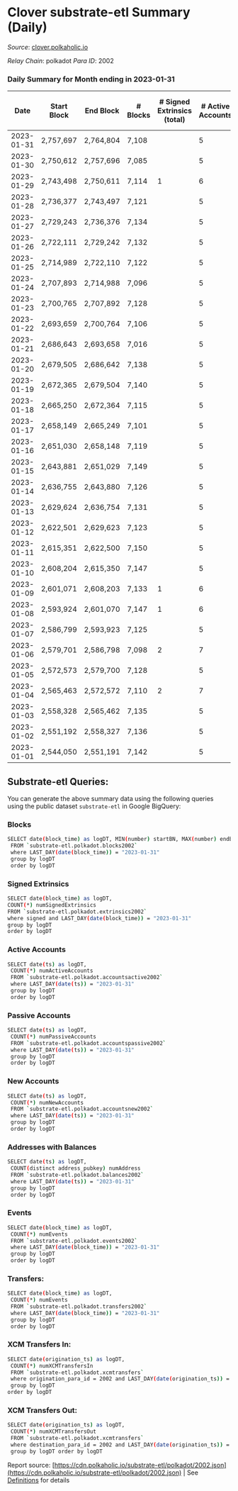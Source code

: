 # Clover substrate-etl Summary (Daily)

_Source_: [clover.polkaholic.io](https://clover.polkaholic.io)

*Relay Chain*: polkadot
*Para ID*: 2002



### Daily Summary for Month ending in 2023-01-31


| Date | Start Block | End Block | # Blocks | # Signed Extrinsics (total) | # Active Accounts | # Passive | # New | # Addresses with Balances | # Events | # Transfers | # XCM Transfers In | # XCM Transfers Out | Issues | 
| ---- | ----------- | --------- | -------- | --------------------------- | ----------------- | --------- | ----- | ------------------------- | -------- | ----------- | ------------------ | ------------------- | ------ |
| 2023-01-31 | 2,757,697 | 2,764,804 | 7,108 |  | 5 | 13 | 2 | 4,063 | 15,833 | 23 ($6,325.07) |   |   |  |
| 2023-01-30 | 2,750,612 | 2,757,696 | 7,085 |  | 5 | 9 | 1 | 4,061 | 15,916 | 9 ($1,213.90) |   |   |  |
| 2023-01-29 | 2,743,498 | 2,750,611 | 7,114 | 1 | 6 | 17 | 5 | 4,060 | 16,262 | 28 ($7,211.38) |   |   |  |
| 2023-01-28 | 2,736,377 | 2,743,497 | 7,121 |  | 5 | 18 | 1 | 4,055 | 16,137 | 42 ($3,898.37) |   |   |  |
| 2023-01-27 | 2,729,243 | 2,736,376 | 7,134 |  | 5 | 13 | 1 | 4,054 | 16,254 | 33 ($137,977.12) |   |   |  |
| 2023-01-26 | 2,722,111 | 2,729,242 | 7,132 |  | 5 | 13 | 2 | 4,053 | 16,175 | 20 ($1,436.88) |   |   |  |
| 2023-01-25 | 2,714,989 | 2,722,110 | 7,122 |  | 5 | 14 | 2 | 4,051 | 16,371 | 23 ($7,513.95) |   |   |  |
| 2023-01-24 | 2,707,893 | 2,714,988 | 7,096 |  | 5 | 8 | 23 | 4,049 | 16,272 | 8 ($231.68) |   |   |  |
| 2023-01-23 | 2,700,765 | 2,707,892 | 7,128 |  | 5 | 4 |  | 4,026 | 16,202 | 8 ($184.77) |   |   |  |
| 2023-01-22 | 2,693,659 | 2,700,764 | 7,106 |  | 5 | 9 | 1 | 4,026 | 16,181 | 16 ($10,295.26) |   |   |  |
| 2023-01-21 | 2,686,643 | 2,693,658 | 7,016 |  | 5 | 9 |  | 4,025 | 16,240 | 27 ($6,110.01) |   |   |  |
| 2023-01-20 | 2,679,505 | 2,686,642 | 7,138 |  | 5 | 18 | 3 | 4,025 | 16,055 | 21 ($1,029.80) |   |   |  |
| 2023-01-19 | 2,672,365 | 2,679,504 | 7,140 |  | 5 | 9 | 2 | 4,022 | 15,819 | 14 ($365.09) |   |   |  |
| 2023-01-18 | 2,665,250 | 2,672,364 | 7,115 |  | 5 | 7 | 1 | 4,020 | 16,281 | 13 ($995.19) |   |   |  |
| 2023-01-17 | 2,658,149 | 2,665,249 | 7,101 |  | 5 | 14 | 3 | 4,019 | 16,254 | 28 ($1,331.19) |   |   |  |
| 2023-01-16 | 2,651,030 | 2,658,148 | 7,119 |  | 5 | 8 |  | 4,016 | 16,144 | 12 ($38,667.71) |   |   |  |
| 2023-01-15 | 2,643,881 | 2,651,029 | 7,149 |  | 5 | 10 |  | 4,016 | 16,240 | 18 ($478.21) |   |   |  |
| 2023-01-14 | 2,636,755 | 2,643,880 | 7,126 |  | 5 | 13 |  | 4,016 | 17,105 | 34 ($7,748.11) |   |   |  |
| 2023-01-13 | 2,629,624 | 2,636,754 | 7,131 |  | 5 | 25 | 7 | 4,016 | 16,410 | 34 ($1,387.50) |   |   |  |
| 2023-01-12 | 2,622,501 | 2,629,623 | 7,123 |  | 5 | 16 | 6 | 4,009 | 16,175 | 32 ($3,017.68) |   |   |  |
| 2023-01-11 | 2,615,351 | 2,622,500 | 7,150 |  | 5 | 7 |  | 4,003 | 16,191 | 16 ($5,438.31) |   |   |  |
| 2023-01-10 | 2,608,204 | 2,615,350 | 7,147 |  | 5 | 10 | 2 | 4,003 | 15,849 | 26 ($5,003.32) | 1 ($0.76) |   |  |
| 2023-01-09 | 2,601,071 | 2,608,203 | 7,133 | 1 | 6 | 10 | 2 | 4,001 | 16,277 | 29 ($8,980.14) |   | 1 ($1.90) |  |
| 2023-01-08 | 2,593,924 | 2,601,070 | 7,147 | 1 | 6 | 10 |  | 3,999 | 15,766 | 18 ($914.08) |   |   |  |
| 2023-01-07 | 2,586,799 | 2,593,923 | 7,125 |  | 5 | 6 | 2 | 3,999 | 15,470 | 5 ($7,692.06) |   |   |  |
| 2023-01-06 | 2,579,701 | 2,586,798 | 7,098 | 2 | 7 | 25 | 3 | 3,997 | 15,747 | 35 ($7,949.20) |   |   |  |
| 2023-01-05 | 2,572,573 | 2,579,700 | 7,128 |  | 5 | 13 | 5 | 3,994 | 15,734 | 18 ($3,086.64) |   |   |  |
| 2023-01-04 | 2,565,463 | 2,572,572 | 7,110 | 2 | 7 | 10 | 3 | 3,989 | 16,040 | 13 ($2,598.61) |   |   |  |
| 2023-01-03 | 2,558,328 | 2,565,462 | 7,135 |  | 5 | 10 | 2 | 3,986 | 15,714 | 12 ($3,219.99) |   |   |  |
| 2023-01-02 | 2,551,192 | 2,558,327 | 7,136 |  | 5 | 3 |  | 3,984 | 15,622 | 4 ($33.67) |   |   |  |
| 2023-01-01 | 2,544,050 | 2,551,191 | 7,142 |  | 5 | 6 |  | 3,984 | 15,581 | 11 ($26,451.23) |   |   |  |

## Substrate-etl Queries:
You can generate the above summary data using the following queries using the public dataset `substrate-etl` in Google BigQuery:

### Blocks
```bash
SELECT date(block_time) as logDT, MIN(number) startBN, MAX(number) endBN, COUNT(*) numBlocks 
 FROM `substrate-etl.polkadot.blocks2002`  
 where LAST_DAY(date(block_time)) = "2023-01-31" 
 group by logDT 
 order by logDT
```

### Signed Extrinsics
```bash
SELECT date(block_time) as logDT, 
COUNT(*) numSignedExtrinsics 
FROM `substrate-etl.polkadot.extrinsics2002`  
where signed and LAST_DAY(date(block_time)) = "2023-01-31" 
group by logDT 
order by logDT
```

### Active Accounts
```bash
SELECT date(ts) as logDT, 
 COUNT(*) numActiveAccounts 
 FROM `substrate-etl.polkadot.accountsactive2002` 
 where LAST_DAY(date(ts)) = "2023-01-31" 
 group by logDT 
 order by logDT
```

### Passive Accounts
```bash
SELECT date(ts) as logDT, 
 COUNT(*) numPassiveAccounts 
 FROM `substrate-etl.polkadot.accountspassive2002` 
 where LAST_DAY(date(ts)) = "2023-01-31" 
 group by logDT 
 order by logDT
```

### New Accounts
```bash
SELECT date(ts) as logDT, 
 COUNT(*) numNewAccounts 
 FROM `substrate-etl.polkadot.accountsnew2002` 
 where LAST_DAY(date(ts)) = "2023-01-31" 
 group by logDT
 order by logDT
```

### Addresses with Balances
```bash
SELECT date(ts) as logDT,
 COUNT(distinct address_pubkey) numAddress 
 FROM `substrate-etl.polkadot.balances2002` 
 where LAST_DAY(date(ts)) = "2023-01-31" 
 group by logDT 
 order by logDT
```

### Events
```bash
SELECT date(block_time) as logDT, 
 COUNT(*) numEvents 
 FROM `substrate-etl.polkadot.events2002` 
 where LAST_DAY(date(block_time)) = "2023-01-31" 
 group by logDT 
 order by logDT
```

### Transfers:
```bash
SELECT date(block_time) as logDT, 
 COUNT(*) numEvents 
 FROM `substrate-etl.polkadot.transfers2002` 
 where LAST_DAY(date(block_time)) = "2023-01-31" 
 group by logDT 
 order by logDT
```

### XCM Transfers In:
```bash
SELECT date(origination_ts) as logDT, 
 COUNT(*) numXCMTransfersIn 
 FROM `substrate-etl.polkadot.xcmtransfers` 
 where origination_para_id = 2002 and LAST_DAY(date(origination_ts)) = "2023-01-31" 
 group by logDT 
order by logDT
```

### XCM Transfers Out:
```bash
SELECT date(origination_ts) as logDT, 
 COUNT(*) numXCMTransfersOut 
 FROM `substrate-etl.polkadot.xcmtransfers` 
 where destination_para_id = 2002 and LAST_DAY(date(origination_ts)) = "2023-01-31" 
 group by logDT order by logDT
```


Report source: [https://cdn.polkaholic.io/substrate-etl/polkadot/2002.json](https://cdn.polkaholic.io/substrate-etl/polkadot/2002.json) | See [Definitions](/DEFINITIONS.md) for details

